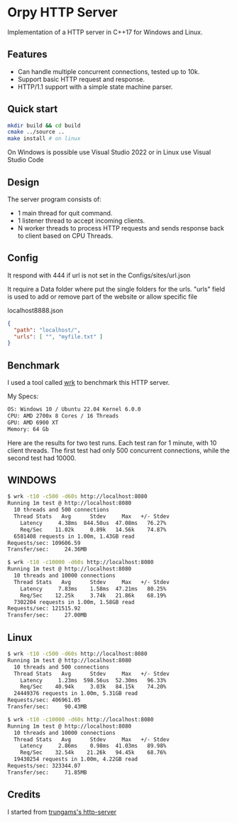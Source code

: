 # Orpy HTTP Server

Implementation of a HTTP server in C++17 for Windows and Linux.

## Features

- Can handle multiple concurrent connections, tested up to 10k.
- Support basic HTTP request and response.
- HTTP/1.1 support with a simple state machine parser.

## Quick start

```bash
mkdir build && cd build
cmake ../source ..
make install # on linux
```
On Windows is possible use Visual Studio 2022 or in Linux use Visual Studio Code

## Design

The server program consists of:

- 1 main thread for quit command.
- 1 listener thread to accept incoming clients.
- N worker threads to process HTTP requests and sends response back to client based on CPU Threads.

## Config

It respond with 444 if url is not set in the Configs/sites/url.json 

It require a Data folder where put the single folders for the urls.
"urls" field is used to add or remove part of the website or allow specific file

localhost8888.json
```json
{
  "path": "localhost/",
  "urls": [ "", "myfile.txt" ]
}
```

## Benchmark

I used a tool called [wrk](https://github.com/wg/wrk) to benchmark this HTTP server. 

My Specs:
```bash
OS: Windows 10 / Ubuntu 22.04 Kernel 6.0.0
CPU: AMD 2700x 8 Cores / 16 Threads
GPU: AMD 6900 XT
Memory: 64 Gb
```

Here are the results for two test runs. Each test ran for 1 minute, with 10 client threads. The first test had only 500 concurrent connections, while the second test had 10000.

## WINDOWS

```bash
$ wrk -t10 -c500 -d60s http://localhost:8080
Running 1m test @ http://localhost:8080
  10 threads and 500 connections
  Thread Stats   Avg      Stdev     Max   +/- Stdev
    Latency     4.38ms  844.50us  47.08ms   76.27%
    Req/Sec    11.02k     0.89k   14.56k    74.87%
  6581408 requests in 1.00m, 1.43GB read
Requests/sec: 109606.59
Transfer/sec:     24.36MB
```

```bash
$ wrk -t10 -c10000 -d60s http://localhost:8080
Running 1m test @ http://localhost:8080
  10 threads and 10000 connections
  Thread Stats   Avg      Stdev     Max   +/- Stdev
    Latency     7.83ms    1.58ms  47.21ms   80.25%
    Req/Sec    12.25k     3.74k   21.86k    68.19%
  7302204 requests in 1.00m, 1.58GB read
Requests/sec: 121515.92
Transfer/sec:     27.00MB
```

## Linux

```bash
$ wrk -t10 -c500 -d60s http://localhost:8080
Running 1m test @ http://localhost:8080
  10 threads and 500 connections
  Thread Stats   Avg      Stdev     Max   +/- Stdev
    Latency     1.23ms  598.56us  52.30ms   96.33%
    Req/Sec    40.94k     3.03k   84.15k    74.20%
  24449376 requests in 1.00m, 5.31GB read
Requests/sec: 406961.05
Transfer/sec:     90.43MB
```

```bash
$ wrk -t10 -c10000 -d60s http://localhost:8080
Running 1m test @ http://localhost:8080
  10 threads and 10000 connections
  Thread Stats   Avg      Stdev     Max   +/- Stdev
    Latency     2.86ms    0.98ms  41.03ms   89.98%
    Req/Sec    32.54k    21.26k   94.45k    68.76%
  19430254 requests in 1.00m, 4.22GB read
Requests/sec: 323344.07
Transfer/sec:     71.85MB
```

## Credits
I started from [trungams's http-server](https://github.com/trungams/http-server)